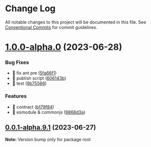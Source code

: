 # Change Log

All notable changes to this project will be documented in this file.
See [Conventional Commits](https://conventionalcommits.org) for commit guidelines.

# [1.0.0-alpha.0](https://github.com/Portkey-Wallet/portkey-web/compare/v0.0.1-alpha.9.1...v1.0.0-alpha.0) (2023-06-28)

### Bug Fixes

- 🐛 fix ant pre ([5fa66f1](https://github.com/Portkey-Wallet/portkey-web/commits/5fa66f163689fb55a69473cb5dad024018ae177a))
- 🐛 publish script ([606143b](https://github.com/Portkey-Wallet/portkey-web/commits/606143bf6da724b90917d1aee45929dddca1c3f6))
- 🐛 test ([9b75566](https://github.com/Portkey-Wallet/portkey-web/commits/9b755663830ddba3f8c1c784beadc57a1ca0345d))

### Features

- 🎸 contract ([b179f84](https://github.com/Portkey-Wallet/portkey-web/commits/b179f84d4b0d7572c53fa5d6e36c31d3efd04891))
- 🎸 esmodule & commonjs ([9868d3a](https://github.com/Portkey-Wallet/portkey-web/commits/9868d3ab692fb2b278ec17ffb95a841a660eb5c4))

## [0.0.1-alpha.9.1](https://github.com/Portkey-Wallet/portkey-web/compare/v0.0.1-alpha.9.0...v0.0.1-alpha.9.1) (2023-06-27)

**Note:** Version bump only for package root
